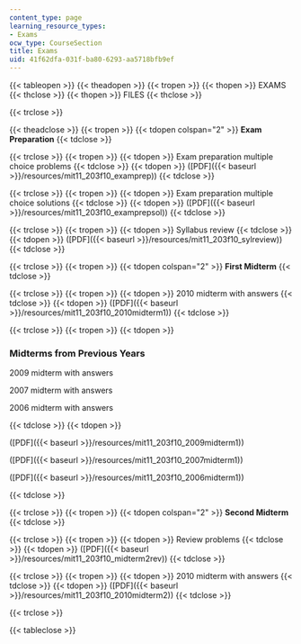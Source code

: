 ```yaml
---
content_type: page
learning_resource_types:
- Exams
ocw_type: CourseSection
title: Exams
uid: 41f62dfa-031f-ba80-6293-aa5718bfb9ef
---
```


{{< tableopen >}}
{{< theadopen >}}
{{< tropen >}}
{{< thopen >}}
EXAMS
{{< thclose >}}
{{< thopen >}}
FILES
{{< thclose >}}

{{< trclose >}}

{{< theadclose >}}
{{< tropen >}}
{{< tdopen colspan="2" >}}
**Exam Preparation**
{{< tdclose >}}

{{< trclose >}}
{{< tropen >}}
{{< tdopen >}}
Exam preparation multiple choice problems
{{< tdclose >}}
{{< tdopen >}}
([PDF]({{< baseurl >}}/resources/mit11_203f10_examprep))
{{< tdclose >}}

{{< trclose >}}
{{< tropen >}}
{{< tdopen >}}
Exam preparation multiple choice solutions
{{< tdclose >}}
{{< tdopen >}}
([PDF]({{< baseurl >}}/resources/mit11_203f10_examprepsol))
{{< tdclose >}}

{{< trclose >}}
{{< tropen >}}
{{< tdopen >}}
Syllabus review
{{< tdclose >}}
{{< tdopen >}}
([PDF]({{< baseurl >}}/resources/mit11_203f10_sylreview))
{{< tdclose >}}

{{< trclose >}}
{{< tropen >}}
{{< tdopen colspan="2" >}}
**First Midterm**
{{< tdclose >}}

{{< trclose >}}
{{< tropen >}}
{{< tdopen >}}
2010 midterm with answers
{{< tdclose >}}
{{< tdopen >}}
([PDF]({{< baseurl >}}/resources/mit11_203f10_2010midterm1))
{{< tdclose >}}

{{< trclose >}}
{{< tropen >}}
{{< tdopen >}}


### Midterms from Previous Years

2009 midterm with answers

2007 midterm with answers

2006 midterm with answers


{{< tdclose >}}
{{< tdopen >}}


([PDF]({{< baseurl >}}/resources/mit11_203f10_2009midterm1))

([PDF]({{< baseurl >}}/resources/mit11_203f10_2007midterm1))

([PDF]({{< baseurl >}}/resources/mit11_203f10_2006midterm1))


{{< tdclose >}}

{{< trclose >}}
{{< tropen >}}
{{< tdopen colspan="2" >}}
**Second Midterm**
{{< tdclose >}}

{{< trclose >}}
{{< tropen >}}
{{< tdopen >}}
Review problems
{{< tdclose >}}
{{< tdopen >}}
([PDF]({{< baseurl >}}/resources/mit11_203f10_midterm2rev))
{{< tdclose >}}

{{< trclose >}}
{{< tropen >}}
{{< tdopen >}}
2010 midterm with answers
{{< tdclose >}}
{{< tdopen >}}
([PDF]({{< baseurl >}}/resources/mit11_203f10_2010midterm2))
{{< tdclose >}}

{{< trclose >}}

{{< tableclose >}}